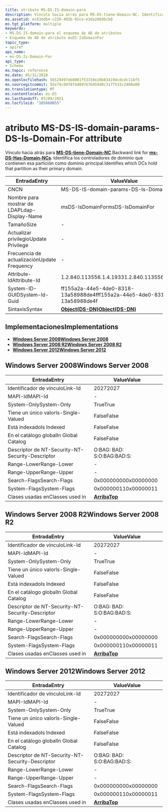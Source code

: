 ```yaml
---
title: atributo MS-DS-IS-domain-para
description: Vínculo hacia atrás para MS-DS-tiene-Domain-NC. Identifica los controladores de dominio que contienen esa partición como dominio principal. | atributo MS-DS-IS-domain-para
ms.assetid: ec63ddb4-c220-492b-92ce-e3da2069bcb8
ms.tgt_platform: multiple
keywords:
- MS-DS-IS-domain-para el esquema de AD de atributos
- Esquema de AD de atributo msDS-IsDomainFor
topic_type:
- apiref
api_name:
- ms-DS-Is-Domain-For
api_type:
- Schema
ms.topic: reference
ms.date: 05/31/2018
ms.openlocfilehash: 56529497eb8081f53310e26b834194cdcdc11bf5
ms.sourcegitcommit: 92e74c99f8f4d097676959d0c317f533c2400a80
ms.translationtype: MT
ms.contentlocale: es-ES
ms.lasthandoff: 03/09/2021
ms.locfileid: "105660055"
---
```

# <a name="ms-ds-is-domain-for-attribute"></a><span data-ttu-id="3959c-107">atributo MS-DS-IS-domain-para</span><span class="sxs-lookup"><span data-stu-id="3959c-107">ms-DS-Is-Domain-For attribute</span></span>

<span data-ttu-id="3959c-108">Vínculo hacia atrás para [**MS-DS-tiene-Domain-NC**](a-msds-hasdomainncs.md).</span><span class="sxs-lookup"><span data-stu-id="3959c-108">Backward link for [**ms-DS-Has-Domain-NCs**](a-msds-hasdomainncs.md).</span></span> <span data-ttu-id="3959c-109">Identifica los controladores de dominio que contienen esa partición como dominio principal.</span><span class="sxs-lookup"><span data-stu-id="3959c-109">Identifies which DCs hold that partition as their primary domain.</span></span>



| <span data-ttu-id="3959c-110">Entrada</span><span class="sxs-lookup"><span data-stu-id="3959c-110">Entry</span></span> | <span data-ttu-id="3959c-111">Value</span><span class="sxs-lookup"><span data-stu-id="3959c-111">Value</span></span> |
|-------------------|-----------------------------------------|
| <span data-ttu-id="3959c-112">CN</span><span class="sxs-lookup"><span data-stu-id="3959c-112">CN</span></span>                | <span data-ttu-id="3959c-113">MS-DS-IS-domain-para</span><span class="sxs-lookup"><span data-stu-id="3959c-113">ms-DS-Is-Domain-For</span></span>                     |
| <span data-ttu-id="3959c-114">Nombre para mostrar de LDAP</span><span class="sxs-lookup"><span data-stu-id="3959c-114">Ldap-Display-Name</span></span> | <span data-ttu-id="3959c-115">msDS-IsDomainFor</span><span class="sxs-lookup"><span data-stu-id="3959c-115">msDS-IsDomainFor</span></span>                        |
| <span data-ttu-id="3959c-116">Tamaño</span><span class="sxs-lookup"><span data-stu-id="3959c-116">Size</span></span>              | \-                                      |
| <span data-ttu-id="3959c-117">Actualizar privilegio</span><span class="sxs-lookup"><span data-stu-id="3959c-117">Update Privilege</span></span>  | \-                                      |
| <span data-ttu-id="3959c-118">Frecuencia de actualización</span><span class="sxs-lookup"><span data-stu-id="3959c-118">Update Frequency</span></span>  | \-                                      |
| <span data-ttu-id="3959c-119">Attribute-Id</span><span class="sxs-lookup"><span data-stu-id="3959c-119">Attribute-Id</span></span>      | <span data-ttu-id="3959c-120">1.2.840.113556.1.4.1933</span><span class="sxs-lookup"><span data-stu-id="3959c-120">1.2.840.113556.1.4.1933</span></span>                 |
| <span data-ttu-id="3959c-121">System-ID-GUID</span><span class="sxs-lookup"><span data-stu-id="3959c-121">System-Id-Guid</span></span>    | <span data-ttu-id="3959c-122">ff155a2a-44e5-4de0-8318-13a58988de4f</span><span class="sxs-lookup"><span data-stu-id="3959c-122">ff155a2a-44e5-4de0-8318-13a58988de4f</span></span>    |
| <span data-ttu-id="3959c-123">Sintaxis</span><span class="sxs-lookup"><span data-stu-id="3959c-123">Syntax</span></span>            | [<span data-ttu-id="3959c-124">**Object(DS-DN)**</span><span class="sxs-lookup"><span data-stu-id="3959c-124">**Object(DS-DN)**</span></span>](s-object-ds-dn.md) |



## <a name="implementations"></a><span data-ttu-id="3959c-125">Implementaciones</span><span class="sxs-lookup"><span data-stu-id="3959c-125">Implementations</span></span>

-   [<span data-ttu-id="3959c-126">**Windows Server 2008**</span><span class="sxs-lookup"><span data-stu-id="3959c-126">**Windows Server 2008**</span></span>](#windows-server-2008)
-   [<span data-ttu-id="3959c-127">**Windows Server 2008 R2**</span><span class="sxs-lookup"><span data-stu-id="3959c-127">**Windows Server 2008 R2**</span></span>](#windows-server-2008-r2)
-   [<span data-ttu-id="3959c-128">**Windows Server 2012**</span><span class="sxs-lookup"><span data-stu-id="3959c-128">**Windows Server 2012**</span></span>](#windows-server-2012)

## <a name="windows-server-2008"></a><span data-ttu-id="3959c-129">Windows Server 2008</span><span class="sxs-lookup"><span data-stu-id="3959c-129">Windows Server 2008</span></span>



| <span data-ttu-id="3959c-130">Entrada</span><span class="sxs-lookup"><span data-stu-id="3959c-130">Entry</span></span> | <span data-ttu-id="3959c-131">Value</span><span class="sxs-lookup"><span data-stu-id="3959c-131">Value</span></span> |
|------------------------|---------------------------------|
| <span data-ttu-id="3959c-132">Identificador de vínculo</span><span class="sxs-lookup"><span data-stu-id="3959c-132">Link-Id</span></span>                | <span data-ttu-id="3959c-133">2027</span><span class="sxs-lookup"><span data-stu-id="3959c-133">2027</span></span>                            |
| <span data-ttu-id="3959c-134">MAPI-Id</span><span class="sxs-lookup"><span data-stu-id="3959c-134">MAPI-Id</span></span>                | \-                              |
| <span data-ttu-id="3959c-135">System-Only</span><span class="sxs-lookup"><span data-stu-id="3959c-135">System-Only</span></span>            | <span data-ttu-id="3959c-136">True</span><span class="sxs-lookup"><span data-stu-id="3959c-136">True</span></span>                            |
| <span data-ttu-id="3959c-137">Tiene un único valor</span><span class="sxs-lookup"><span data-stu-id="3959c-137">Is-Single-Valued</span></span>       | <span data-ttu-id="3959c-138">False</span><span class="sxs-lookup"><span data-stu-id="3959c-138">False</span></span>                           |
| <span data-ttu-id="3959c-139">Está indexado</span><span class="sxs-lookup"><span data-stu-id="3959c-139">Is Indexed</span></span>             | <span data-ttu-id="3959c-140">False</span><span class="sxs-lookup"><span data-stu-id="3959c-140">False</span></span>                           |
| <span data-ttu-id="3959c-141">En el catálogo global</span><span class="sxs-lookup"><span data-stu-id="3959c-141">In Global Catalog</span></span>      | <span data-ttu-id="3959c-142">False</span><span class="sxs-lookup"><span data-stu-id="3959c-142">False</span></span>                           |
| <span data-ttu-id="3959c-143">Descriptor de NT-Security-</span><span class="sxs-lookup"><span data-stu-id="3959c-143">NT-Security-Descriptor</span></span> | <span data-ttu-id="3959c-144">O:BAG: BAD: S:</span><span class="sxs-lookup"><span data-stu-id="3959c-144">O:BAG:BAD:S:</span></span>                    |
| <span data-ttu-id="3959c-145">Range-Lower</span><span class="sxs-lookup"><span data-stu-id="3959c-145">Range-Lower</span></span>            | \-                              |
| <span data-ttu-id="3959c-146">Range-Upper</span><span class="sxs-lookup"><span data-stu-id="3959c-146">Range-Upper</span></span>            | \-                              |
| <span data-ttu-id="3959c-147">Search-Flags</span><span class="sxs-lookup"><span data-stu-id="3959c-147">Search-Flags</span></span>           | <span data-ttu-id="3959c-148">0x00000000</span><span class="sxs-lookup"><span data-stu-id="3959c-148">0x00000000</span></span>                      |
| <span data-ttu-id="3959c-149">System-Flags</span><span class="sxs-lookup"><span data-stu-id="3959c-149">System-Flags</span></span>           | <span data-ttu-id="3959c-150">0x00000011</span><span class="sxs-lookup"><span data-stu-id="3959c-150">0x00000011</span></span>                      |
| <span data-ttu-id="3959c-151">Clases usadas en</span><span class="sxs-lookup"><span data-stu-id="3959c-151">Classes used in</span></span>        | [<span data-ttu-id="3959c-152">**Arriba**</span><span class="sxs-lookup"><span data-stu-id="3959c-152">**Top**</span></span>](c-top.md)<br/> |



## <a name="windows-server-2008-r2"></a><span data-ttu-id="3959c-153">Windows Server 2008 R2</span><span class="sxs-lookup"><span data-stu-id="3959c-153">Windows Server 2008 R2</span></span>



| <span data-ttu-id="3959c-154">Entrada</span><span class="sxs-lookup"><span data-stu-id="3959c-154">Entry</span></span> | <span data-ttu-id="3959c-155">Value</span><span class="sxs-lookup"><span data-stu-id="3959c-155">Value</span></span> |
|------------------------|---------------------------------|
| <span data-ttu-id="3959c-156">Identificador de vínculo</span><span class="sxs-lookup"><span data-stu-id="3959c-156">Link-Id</span></span>                | <span data-ttu-id="3959c-157">2027</span><span class="sxs-lookup"><span data-stu-id="3959c-157">2027</span></span>                            |
| <span data-ttu-id="3959c-158">MAPI-Id</span><span class="sxs-lookup"><span data-stu-id="3959c-158">MAPI-Id</span></span>                | \-                              |
| <span data-ttu-id="3959c-159">System-Only</span><span class="sxs-lookup"><span data-stu-id="3959c-159">System-Only</span></span>            | <span data-ttu-id="3959c-160">True</span><span class="sxs-lookup"><span data-stu-id="3959c-160">True</span></span>                            |
| <span data-ttu-id="3959c-161">Tiene un único valor</span><span class="sxs-lookup"><span data-stu-id="3959c-161">Is-Single-Valued</span></span>       | <span data-ttu-id="3959c-162">False</span><span class="sxs-lookup"><span data-stu-id="3959c-162">False</span></span>                           |
| <span data-ttu-id="3959c-163">Está indexado</span><span class="sxs-lookup"><span data-stu-id="3959c-163">Is Indexed</span></span>             | <span data-ttu-id="3959c-164">False</span><span class="sxs-lookup"><span data-stu-id="3959c-164">False</span></span>                           |
| <span data-ttu-id="3959c-165">En el catálogo global</span><span class="sxs-lookup"><span data-stu-id="3959c-165">In Global Catalog</span></span>      | <span data-ttu-id="3959c-166">False</span><span class="sxs-lookup"><span data-stu-id="3959c-166">False</span></span>                           |
| <span data-ttu-id="3959c-167">Descriptor de NT-Security-</span><span class="sxs-lookup"><span data-stu-id="3959c-167">NT-Security-Descriptor</span></span> | <span data-ttu-id="3959c-168">O:BAG: BAD: S:</span><span class="sxs-lookup"><span data-stu-id="3959c-168">O:BAG:BAD:S:</span></span>                    |
| <span data-ttu-id="3959c-169">Range-Lower</span><span class="sxs-lookup"><span data-stu-id="3959c-169">Range-Lower</span></span>            | \-                              |
| <span data-ttu-id="3959c-170">Range-Upper</span><span class="sxs-lookup"><span data-stu-id="3959c-170">Range-Upper</span></span>            | \-                              |
| <span data-ttu-id="3959c-171">Search-Flags</span><span class="sxs-lookup"><span data-stu-id="3959c-171">Search-Flags</span></span>           | <span data-ttu-id="3959c-172">0x00000000</span><span class="sxs-lookup"><span data-stu-id="3959c-172">0x00000000</span></span>                      |
| <span data-ttu-id="3959c-173">System-Flags</span><span class="sxs-lookup"><span data-stu-id="3959c-173">System-Flags</span></span>           | <span data-ttu-id="3959c-174">0x00000011</span><span class="sxs-lookup"><span data-stu-id="3959c-174">0x00000011</span></span>                      |
| <span data-ttu-id="3959c-175">Clases usadas en</span><span class="sxs-lookup"><span data-stu-id="3959c-175">Classes used in</span></span>        | [<span data-ttu-id="3959c-176">**Arriba**</span><span class="sxs-lookup"><span data-stu-id="3959c-176">**Top**</span></span>](c-top.md)<br/> |



## <a name="windows-server-2012"></a><span data-ttu-id="3959c-177">Windows Server 2012</span><span class="sxs-lookup"><span data-stu-id="3959c-177">Windows Server 2012</span></span>



| <span data-ttu-id="3959c-178">Entrada</span><span class="sxs-lookup"><span data-stu-id="3959c-178">Entry</span></span> | <span data-ttu-id="3959c-179">Value</span><span class="sxs-lookup"><span data-stu-id="3959c-179">Value</span></span> |
|------------------------|---------------------------------|
| <span data-ttu-id="3959c-180">Identificador de vínculo</span><span class="sxs-lookup"><span data-stu-id="3959c-180">Link-Id</span></span>                | <span data-ttu-id="3959c-181">2027</span><span class="sxs-lookup"><span data-stu-id="3959c-181">2027</span></span>                            |
| <span data-ttu-id="3959c-182">MAPI-Id</span><span class="sxs-lookup"><span data-stu-id="3959c-182">MAPI-Id</span></span>                | \-                              |
| <span data-ttu-id="3959c-183">System-Only</span><span class="sxs-lookup"><span data-stu-id="3959c-183">System-Only</span></span>            | <span data-ttu-id="3959c-184">True</span><span class="sxs-lookup"><span data-stu-id="3959c-184">True</span></span>                            |
| <span data-ttu-id="3959c-185">Tiene un único valor</span><span class="sxs-lookup"><span data-stu-id="3959c-185">Is-Single-Valued</span></span>       | <span data-ttu-id="3959c-186">False</span><span class="sxs-lookup"><span data-stu-id="3959c-186">False</span></span>                           |
| <span data-ttu-id="3959c-187">Está indexado</span><span class="sxs-lookup"><span data-stu-id="3959c-187">Is Indexed</span></span>             | <span data-ttu-id="3959c-188">False</span><span class="sxs-lookup"><span data-stu-id="3959c-188">False</span></span>                           |
| <span data-ttu-id="3959c-189">En el catálogo global</span><span class="sxs-lookup"><span data-stu-id="3959c-189">In Global Catalog</span></span>      | <span data-ttu-id="3959c-190">False</span><span class="sxs-lookup"><span data-stu-id="3959c-190">False</span></span>                           |
| <span data-ttu-id="3959c-191">Descriptor de NT-Security-</span><span class="sxs-lookup"><span data-stu-id="3959c-191">NT-Security-Descriptor</span></span> | <span data-ttu-id="3959c-192">O:BAG: BAD: S:</span><span class="sxs-lookup"><span data-stu-id="3959c-192">O:BAG:BAD:S:</span></span>                    |
| <span data-ttu-id="3959c-193">Range-Lower</span><span class="sxs-lookup"><span data-stu-id="3959c-193">Range-Lower</span></span>            | \-                              |
| <span data-ttu-id="3959c-194">Range-Upper</span><span class="sxs-lookup"><span data-stu-id="3959c-194">Range-Upper</span></span>            | \-                              |
| <span data-ttu-id="3959c-195">Search-Flags</span><span class="sxs-lookup"><span data-stu-id="3959c-195">Search-Flags</span></span>           | <span data-ttu-id="3959c-196">0x00000000</span><span class="sxs-lookup"><span data-stu-id="3959c-196">0x00000000</span></span>                      |
| <span data-ttu-id="3959c-197">System-Flags</span><span class="sxs-lookup"><span data-stu-id="3959c-197">System-Flags</span></span>           | <span data-ttu-id="3959c-198">0x00000011</span><span class="sxs-lookup"><span data-stu-id="3959c-198">0x00000011</span></span>                      |
| <span data-ttu-id="3959c-199">Clases usadas en</span><span class="sxs-lookup"><span data-stu-id="3959c-199">Classes used in</span></span>        | [<span data-ttu-id="3959c-200">**Arriba**</span><span class="sxs-lookup"><span data-stu-id="3959c-200">**Top**</span></span>](c-top.md)<br/> |



 

 





